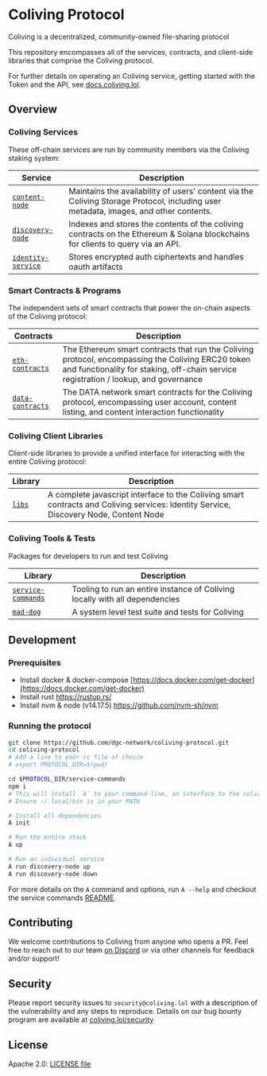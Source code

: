 # Coliving Protocol

Coliving is a decentralized, community-owned file-sharing protocol

This repository encompasses all of the services, contracts, and client-side libraries that comprise the Coliving protocol.

For further details on operating an Coliving service, getting started with the Token and the API, see [docs.coliving.lol](https://docs.coliving.lol/).

## Overview

### Coliving Services

These off-chain services are run by community members via the Coliving staking system:

| Service                                                        | Description                                                                                       
| -- | --
| [`content-node`](content-node)                  | Maintains the availability of users' content via the Coliving Storage Protocol, including user metadata, images, and other contents.
| [`discovery-node`](discovery-node)      | Indexes and stores the contents of the coliving contracts on the Ethereum & Solana blockchains for clients to query via an API.
| [`identity-service`](identity-service)          | Stores encrypted auth ciphertexts and handles oauth artifacts

### Smart Contracts & Programs

The independent sets of smart contracts that power the on-chain aspects of the Coliving protocol:

| Contracts                                                        | Description                                                                                       
| -- | --
| [`eth-contracts`](eth-contracts) | The Ethereum smart contracts that run the Coliving protocol, encompassing the Coliving ERC20 token and functionality for staking, off-chain service registration / lookup, and governance
| [`data-contracts`](data-contracts)         | The DATA network smart contracts for the Coliving protocol, encompassing user account, content listing, and content interaction functionality

### Coliving Client Libraries

Client-side libraries to provide a unified interface for interacting with the entire Coliving protocol:

| Library                                                        | Description                                                                                       
| -- | --
| [`libs`](libs)     | A complete javascript interface to the Coliving smart contracts and Coliving services: Identity Service, Discovery Node, Content Node

### Coliving Tools & Tests

Packages for developers to run and test Coliving

| Library                                                        | Description                                                                                       
| -- | --
| [`service-commands`](service-commands)     | Tooling to run an entire instance of Coliving locally with all dependencies
| [`mad-dog`](mad-dog)     | A system level test suite and tests for Coliving


## Development

### Prerequisites

* Install docker & docker-compose [https://docs.docker.com/get-docker](https://docs.docker.com/get-docker)
* Install rust https://rustup.rs/
* Install nvm & node (v14.17.5) https://github.com/nvm-sh/nvm

### Running the protocol
```bash
git clone https://github.com/dgc-network/coliving-protocol.git
cd coliving-protocol
# Add a line to your rc file of choice
# export PROTOCOL_DIR=$(pwd)

cd $PROTOCOL_DIR/service-commands
npm i
# This will install `A` to your command-line, an interface to the coliving service-commands.
# Ensure ~/.local/bin is in your PATH

# Install all dependencies
A init

# Run the entire stack
A up

# Run an individual service
A run discovery-node up
A run discovery-node down
```

For more details on the `A` command and options, run `A --help` and checkout the service commands [README](service-commands).


## Contributing

We welcome contributions to Coliving from anyone who opens a PR. Feel free to reach out to
our team [on Discord](https://discord.com/invite/yNUg2e2) or via other channels for feedback and/or support!

## Security

Please report security issues to `security@coliving.lol` with a description of the
vulnerability and any steps to reproduce. Details on our bug bounty program are available at [coliving.lol/security](https://coliving.lol/security)

## License

Apache 2.0: [LICENSE file](LICENSE)
